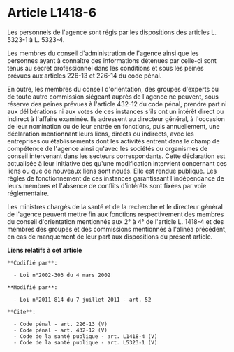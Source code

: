 # Article L1418-6

Les personnels de l'agence sont régis par les dispositions des articles L. 5323-1 à L. 5323-4. 

Les membres du conseil d'administration de l'agence ainsi que les personnes ayant à connaître des informations détenues par
celle-ci sont tenus au secret professionnel dans les conditions et sous les peines prévues aux articles 226-13 et 226-14 du
code pénal. 

En outre, les membres du conseil d'orientation, des groupes d'experts ou de toute autre commission siégeant auprès de
l'agence ne peuvent, sous réserve des peines prévues à l'article 432-12 du code pénal, prendre part ni aux délibérations ni
aux votes de ces instances s'ils ont un intérêt direct ou indirect à l'affaire examinée. Ils adressent au directeur général,
à l'occasion de leur nomination ou de leur entrée en fonctions, puis annuellement, une déclaration mentionnant leurs liens,
directs ou indirects, avec les entreprises ou établissements dont les activités entrent dans le champ de compétence de
l'agence ainsi qu'avec les sociétés ou organismes de conseil intervenant dans les secteurs correspondants. Cette déclaration
est actualisée à leur initiative dès qu'une modification intervient concernant ces liens ou que de nouveaux liens sont noués.
Elle est rendue publique. Les règles de fonctionnement de ces instances garantissant l'indépendance de leurs membres et
l'absence de conflits d'intérêts sont fixées par voie réglementaire. 

Les ministres chargés de la santé et de la recherche et le directeur général de l'agence peuvent mettre fin aux fonctions
respectivement des membres du conseil d'orientation mentionnés aux 2° à 4° de l'article L. 1418-4 et des membres des groupes
et des commissions mentionnés à l'alinéa précédent, en cas de manquement de leur part aux dispositions du présent article.

**Liens relatifs à cet article**

	**Codifié par**:

	  - Loi n°2002-303 du 4 mars 2002

	**Modifié par**:

	  - Loi n°2011-814 du 7 juillet 2011 - art. 52

	**Cite**:

	  - Code pénal - art. 226-13 (V)
	  - Code pénal - art. 432-12 (V)
	  - Code de la santé publique - art. L1418-4 (V)
	  - Code de la santé publique - art. L5323-1 (V)
